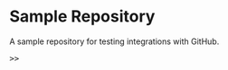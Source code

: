 # Sample Repository
A sample repository for testing integrations with GitHub.

<kbd class="row">>></kbd>
